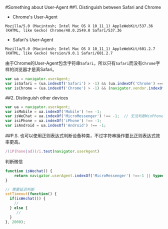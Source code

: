 #Something about User-Agent
##1. Distinguish between Safari and Chrome
- Chrome's User-Agent
```
Mozilla/5.0 (Macintosh; Intel Mac OS X 10_11_1) AppleWebKit/537.36 (KHTML, like Gecko) Chrome/48.0.2549.0 Safari/537.36
```
- Safari's User-Agent
```
Mozilla/5.0 (Macintosh; Intel Mac OS X 10_11_1) AppleWebKit/601.2.7 (KHTML, like Gecko) Version/9.0.1 Safari/601.2.7
```
由于Chrome的User-Agent包含字符串`Safari`，所以只有`Safari`而没有`Chrome`字样的浏览器才是真Safari。
``` javascript
var ua = navigator.userAgent;
var isSafari = (ua.indexOf('Safari') > -1) && (ua.indexOf('Chrome') === -1);
var isChrome = (ua.indexOf('Chrome') > -1) && (navigator.vendor.indexOf('Google') > -1);
```



##2. Distinguish other devices
``` javascript
var ua = navigator.userAgent;
var isMobile = ua.indexOf('Mobile') !== -1;
var isWeChat = ua.indexOf('MicroMessenger') !== -1;  // 无法判断WinPhone版微信
var isiPhone = ua.indexOf('iPhone') !== -1;
var isAndroid = ua.indexOf('Android') !== -1;
```

##P.S.
也可以使用正则表达式判断设备种类，不过字符串操作要比正则表达式效率更高。
``` javascript
/(iP(hone|ad))/i.test(navigator.userAgent)
```

判断微信
```javascript
function isWechat() {
    return navigator.userAgent.indexOf('MicroMessenger') !==-1 || typeof navigator.wxuserAgent !== 'undefined';
}

// 需要延迟判断
setTimeout(function() {
  if(isWechat()) {
    //
  } else {
     //
  }
}, 2000);
```
